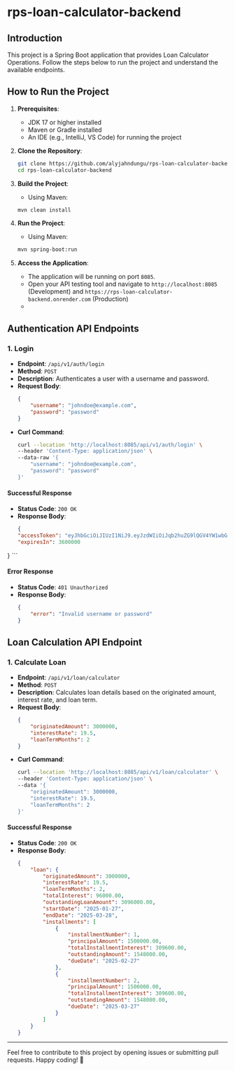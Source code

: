# rps-loan-calculator-backend

## Introduction

This project is a Spring Boot application that provides Loan Calculator Operations. Follow the steps below to run the project and understand the available endpoints.

## How to Run the Project

1. **Prerequisites**:
    - JDK 17 or higher installed
    - Maven or Gradle installed
    - An IDE (e.g., IntelliJ, VS Code) for running the project

2. **Clone the Repository**:
    ```bash
    git clone https://github.com/alyjahndungu/rps-loan-calculator-backend.git
    cd rps-loan-calculator-backend
    ```

3. **Build the Project**:
    - Using Maven:
    ```bash
    mvn clean install
    ```

4. **Run the Project**:
    - Using Maven:
    ```bash
    mvn spring-boot:run
    ```

5. **Access the Application**:
    - The application will be running on port `8085`.
    - Open your API testing tool and navigate to  `http://localhost:8085` (Development) and `https://rps-loan-calculator-backend.onrender.com` (Production)
    - 

## Authentication API Endpoints

### 1. Login

- **Endpoint**: `/api/v1/auth/login`
- **Method**: `POST`
- **Description**: Authenticates a user with a username and password.
- **Request Body**:
    ```json
    {
        "username": "johndoe@example.com",
        "password": "password"
    }
    ```
- **Curl Command**:
    ```bash
    curl --location 'http://localhost:8085/api/v1/auth/login' \
    --header 'Content-Type: application/json' \
    --data-raw '{
        "username": "johndoe@example.com",
        "password": "password"
    }'
    ```

#### Successful Response
- **Status Code**: `200 OK`
- **Response Body**:
    ```json
  {
    "accessToken": "eyJhbGciOiJIUzI1NiJ9.eyJzdWIiOiJqb2huZG9lQGV4YW1wbGUuY29tIiwiaWF0IjoxNzM3OTczNzgwLCJleHAiOjE3Mzc5NzczODB9.EoZnUPAqkAua15nWu1cSWt_KJkogHXL9TT5NAksKhbc",
    "expiresIn": 3600000
}
    ```

#### Error Response
- **Status Code**: `401 Unauthorized`
- **Response Body**:
    ```json
    {
        "error": "Invalid username or password"
    }
    ```


## Loan Calculation API Endpoint

### 1. Calculate Loan

- **Endpoint**: `/api/v1/loan/calculator`
- **Method**: `POST`
- **Description**: Calculates loan details based on the originated amount, interest rate, and loan term.
- **Request Body**:
    ```json
    {
        "originatedAmount": 3000000,
        "interestRate": 19.5,
        "loanTermMonths": 2
    }
    ```
- **Curl Command**:
    ```bash
    curl --location 'http://localhost:8085/api/v1/loan/calculator' \
    --header 'Content-Type: application/json' \
    --data '{
        "originatedAmount": 3000000,
        "interestRate": 19.5,
        "loanTermMonths": 2
    }'
    ```

#### Successful Response
- **Status Code**: `200 OK`
- **Response Body**:
    ```json
    {
        "loan": {
            "originatedAmount": 3000000,
            "interestRate": 19.5,
            "loanTermMonths": 2,
            "totalInterest": 96000.00,
            "outstandingLoanAmount": 3096000.00,
            "startDate": "2025-01-27",
            "endDate": "2025-03-28",
            "installments": [
                {
                    "installmentNumber": 1,
                    "principalAmount": 1500000.00,
                    "totalInstallmentInterest": 309600.00,
                    "outstandingAmount": 1548000.00,
                    "dueDate": "2025-02-27"
                },
                {
                    "installmentNumber": 2,
                    "principalAmount": 1500000.00,
                    "totalInstallmentInterest": 309600.00,
                    "outstandingAmount": 1548000.00,
                    "dueDate": "2025-03-27"
                }
            ]
        }
    }
    ```
---

Feel free to contribute to this project by opening issues or submitting pull requests. Happy coding! 🚀
